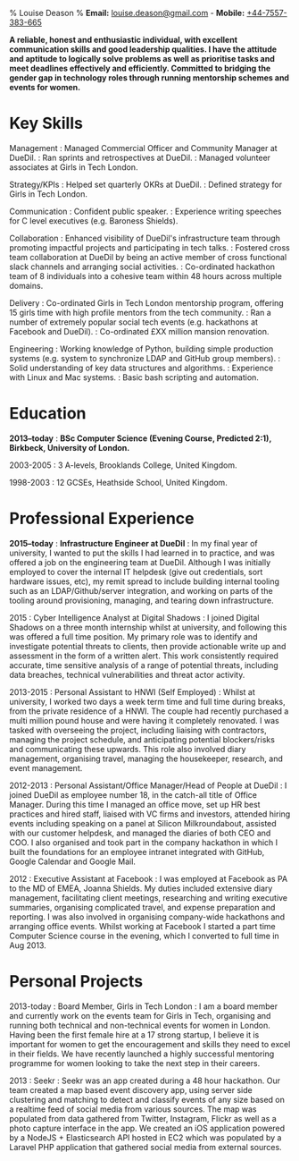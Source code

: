 % Louise Deason
% **Email:** <louise.deason@gmail.com> - **Mobile:** [+44-7557-383-665](tel:+447557383665)

**A reliable, honest and enthusiastic individual, with excellent communication
skills and good leadership qualities. I have the attitude and aptitude to
logically solve problems as well as prioritise tasks and meet deadlines
effectively and efficiently. Committed to bridging the gender gap in technology
roles through running mentorship schemes and events for women.**

Key Skills
==========

Management
:   Managed Commercial Officer and Community Manager at DueDil.
:   Ran sprints and retrospectives at DueDil.
:   Managed volunteer associates at Girls in Tech London.

Strategy/KPIs
:   Helped set quarterly OKRs at DueDil.
:   Defined strategy for Girls in Tech London.

Communication
:   Confident public speaker.
:   Experience writing speeches for C level executives (e.g. Baroness Shields).

Collaboration
:   Enhanced visibility of DueDil's infrastructure team through promoting
    impactful projects and participating in tech talks.
:   Fostered cross team collaboration at DueDil by being an active member of
    cross functional slack channels and arranging social activities.
:   Co-ordinated hackathon team of 8 individuals into a cohesive team within 48
    hours across multiple domains.

Delivery
:   Co-ordinated Girls in Tech London mentorship program, offering 15 girls time
    with high profile mentors from the tech community.
:   Ran a number of extremely popular social tech events (e.g. hackathons at
    Facebook and DueDil).
:   Co-ordinated £XX million mansion renovation.

Engineering
:   Working knowledge of Python, building simple production systems (e.g.
    system to synchronize LDAP and GitHub group members).
:   Solid understanding of key data structures and algorithms.
:   Experience with Linux and Mac systems.
:   Basic bash scripting and automation.

Education
=========

**2013–today**
:   **BSc Computer Science (Evening Course, Predicted 2:1), Birkbeck, University of London.**

2003-2005
:   3 A-levels, Brooklands College, United Kingdom.

1998-2003
:   12 GCSEs, Heathside School, United Kingdom.

Professional Experience
=======================

**2015–today**
:   **Infrastructure Engineer at DueDil**
:   In my final year of university, I wanted to put the skills I had learned in
    to practice, and was offered a job on the engineering team at DueDil.
    Although I was initially employed to cover the internal IT helpdesk (give
    out credentials, sort hardware issues, etc), my remit spread to include
    building internal tooling such as an LDAP/Github/server integration, and
    working on parts of the tooling around provisioning, managing, and tearing
    down infrastructure.

2015
:   Cyber Intelligence Analyst at Digital Shadows
:   I joined Digital Shadows on a three month internship whilst at university,
    and following this was offered a full time position. My primary role was to
    identify and investigate potential threats to clients, then provide
    actionable write up and assessment in the form of a written alert. This work
    consistently required accurate, time sensitive analysis of a range of
    potential threats, including data breaches, technical vulnerabilities and
    threat actor activity.

2013-2015
:   Personal Assistant to HNWI (Self Employed)
:   Whilst at university, I worked two days a week term time and full time
    during breaks, from the private residence of a HNWI. The couple had recently
    purchased a multi million pound house and were having it completely
    renovated. I was tasked with overseeing the project, including liaising with
    contractors, managing the project schedule, and anticipating potential
    blockers/risks and communicating these upwards. This role also involved
    diary management, organising travel, managing the housekeeper, research, and
    event management.

2012-2013
:   Personal Assistant/Office Manager/Head of People at DueDil
:   I joined DueDil as employee number 18, in the catch-all title of Office
    Manager. During this time I managed an office move, set up HR best practices
    and hired staff, liaised with VC firms and investors, attended hiring events
    including speaking on a panel at Silicon Milkroundabout, assisted with our
    customer helpdesk, and managed the diaries of both CEO and COO. I also
    organised and took part in the company hackathon in which I built the
    foundations for an employee intranet integrated with GitHub, Google Calendar
    and Google Mail.

2012
:   Executive Assistant at Facebook
:   I was employed at Facebook as PA to the MD of EMEA, Joanna Shields. My
    duties included extensive diary management, facilitating client meetings,
    researching and writing executive summaries, organising complicated travel,
    and expense preparation and reporting. I was also involved in organising
    company-wide hackathons and arranging office events. Whilst working at
    Facebook I started a part time Computer Science course in the evening, which
    I converted to full time in Aug 2013.

Personal Projects
=================

2013-today
:   Board Member, Girls in Tech London
:   I am a board member and currently work on the events team for Girls in Tech,
    organising and running both technical and non-technical events for women in
    London. Having been the first female hire at a 17 strong startup, I believe
    it is important for women to get the encouragement and skills they need to
    excel in their fields. We have recently launched a highly successful
    mentoring programme for women looking to take the next step in their
    careers.

2013
:   Seekr
:   Seekr was an app created during a 48 hour hackathon. Our team created a map
    based event discovery app, using server side clustering and matching to
    detect and classify events of any size based on a realtime feed of social
    media from various sources. The map was populated from data gathered from
    Twitter, Instagram, Flickr as well as a photo capture interface in the app.
    We created an iOS application powered by a NodeJS + Elasticsearch API hosted
    in EC2 which was populated by a Laravel PHP application that gathered social
    media from external sources.
